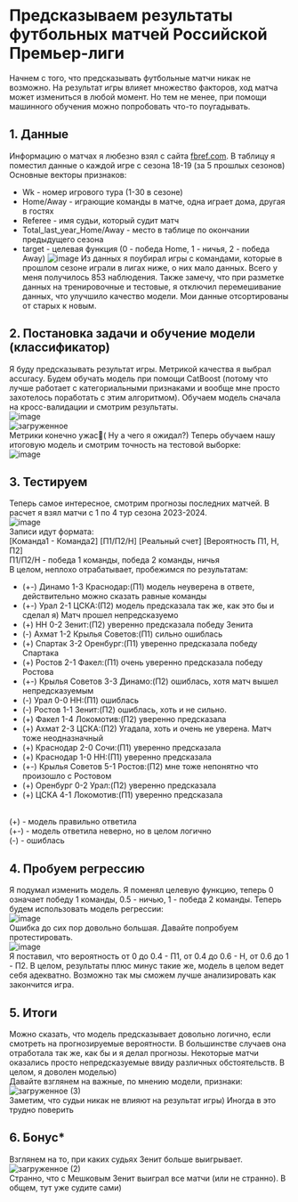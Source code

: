 #  Предсказываем результаты футбольных матчей Российской Премьер-лиги

Начнем с того, что предсказывать футбольные матчи никак не возможно. На результат игры влияет множество факторов, ход матча может измениться в любой момент. 
Но тем не менее, при помощи машинного обучения можно попробовать что-то поугадывать.

## 1. Данные
Информацию о матчах я любезно взял с сайта [fbref.com](https://fbref.com/). В таблицу я поместил данные о каждой игре с сезона 18-19 (за 5 прошлых сезонов)
<br>Основные векторы признаков:
* Wk - номер игрового тура (1-30 в сезоне)
* Home/Away - играющие команды в матче, одна играет дома, другая в гостях
* Referee - имя судьи, который судит матч
* Total_last_year_Home/Away - место в таблице по окончании предыдущего сезона
* target - целевая функция (0 - победа Home, 1 - ничья, 2 - победа Away)
![image](https://github.com/daniil-dushenev/soccer_predict/assets/44606552/7d0fbfe5-5749-4c16-a2c6-8edef176f964)
Из данных я поубирал игры с командами, которые в прошлом сезоне играли в лигах ниже,
о них мало данных. Всего у меня получилось 853 наблюдения. Также замечу, что при разметке данных на тренировочные и тестовые,
я отключил перемешивание данных, что улучшило качество модели. Мои данные отсортированы от старых к новым.

## 2. Постановка задачи и обучение модели (классификатор)
Я буду предсказывать результат игры. Метрикой качества я выбрал accuracy. 
Будем обучать модель при помощи CatBoost (потому что лучше работает с категориальными признаками
 и вообще мне просто захотелось поработать с этим алгоритмом). Обучаем модель сначала на 
 кросс-валидации и смотрим результаты. <br>
 ![image](https://github.com/daniil-dushenev/soccer_predict/assets/44606552/2512425c-d428-4767-b2cb-6b0d76556bac)
<br>
![загруженное](https://github.com/daniil-dushenev/soccer_predict/assets/44606552/c0724e98-7162-4188-812a-20cedd2bb3d1)
<br>
Метрики конечно ужас:see_no_evil:( Ну а чего я ожидал?)
Теперь обучаем нашу итоговую модель и смотрим точность на тестовой выборке: <br>
![image](https://github.com/daniil-dushenev/soccer_predict/assets/44606552/7f586f18-9c95-47f7-85b8-61a0545caed3)

## 3. Тестируем

Теперь самое интересное, смотрим прогнозы последних матчей. В расчет я взял
матчи с 1 по 4 тур сезона 2023-2024. <br>
![image](https://github.com/daniil-dushenev/soccer_predict/assets/44606552/f338c701-184e-49a3-bdc2-b9969a47a143)
<br>
Записи идут формата: <br>[Команда1 - Команда2] [П1/П2/Н] [Реальный счет] [Вероятность П1, Н, П2]
<br>
П1/П2/Н - победа 1 команды, победа 2 команды, ничья<br>
В целом, неплохо отрабатывает, пробежимся по результатам:
* (+-) Динамо 1-3 Краснодар:(П1) модель неуверена в ответе, действительно можно сказать равные команды
* (+-) Урал 2-1 ЦСКА:(П2) модель предсказала так же, как это бы и сделал я) Матч прошел непредсказуемо
* (+) НН 0-2 Зенит:(П2) уверенно предсказала победу Зенита
* (-) Ахмат 1-2 Крылья Советов:(П1) сильно ошиблась
* (+) Спартак 3-2 Оренбург:(П1) уверенно предсказала победу Спартака
* (+) Ростов 2-1 Факел:(П1) очень уверенно предсказала победу Ростова
* (+-) Крылья Советов 3-3 Динамо:(П2) ошиблась, хотя матч вышел непредсказуемым
* (-) Урал 0-0 НН:(П1) ошиблась
* (-) Ростов 1-1 Зенит:(П2) ошиблась, хоть и не сильно.
* (+) Факел 1-4 Локомотив:(П2) уверенно предсказала
* (+) Ахмат 2-3 ЦСКА:(П2) Угадала, хоть и очень не уверена. Матч тоже неодназначный
* (+) Краснодар 2-0 Сочи:(П1) уверенно предсказала
* (+) Краснодар 1-0 НН:(П1) уверенно предсказала
* (+-) Крылья Советов 5-1 Ростов:(П2) мне тоже непонятно что произошло с Ростовом
* (+) Оренбург 0-2 Урал:(П2) уверенно предсказала
* (+) ЦСКА 4-1 Локомотив:(П1) уверенно предсказала
<br>
(+) - модель правильно ответила<br>
(+-) - модель ответила неверно, но в целом логично<br>
(-) - ошиблась<br>

## 4. Пробуем регрессию
Я подумал изменить модель. Я поменял целевую функцию, теперь 0 означает победу 1 команды, 0.5 - ничью, 1 - победа 2 команды.
Теперь будем использовать модель регрессии: <br>
![image](https://github.com/daniil-dushenev/soccer_predict/assets/44606552/3c22ffb0-0799-4617-9293-0f61c7c576ae)
<br>Ошибка до сих пор довольно большая. Давайте попробуем протестировать. <br>
![image](https://github.com/daniil-dushenev/soccer_predict/assets/44606552/33aba07e-6863-4c01-b073-facd05b71336)
<br>Я поставил, что вероятность от 0 до 0.4 - П1, от 0.4 до 0.6 - Н, от 0.6 до 1 - П2. В целом, результаты плюс минус такие же,
модель в целом ведет себя адекватно. Возможно так мы сможем лучше анализировать как закончится игра.

## 5. Итоги

Можно сказать, что модель предсказывает довольно логично, если смотреть на 
прогнозируемые вероятности. В большинстве случаев она отработала так же, как бы и я 
делал прогнозы. Некоторые матчи оказались просто непредсказуемые ввиду различных обстоятельств.
В целом, я доволен моделью) <br>Давайте взглянем на важные, по мнению модели, признаки:<br>
![загруженное (3)](https://github.com/daniil-dushenev/soccer_predict/assets/44606552/3bd64fe8-8bc6-45cd-b221-09279f07f799)
<br>Заметим, что судьи никак не влияют на результат игры) Иногда в это трудно поверить

## 6. Бонус*

Взглянем на то, при каких судьях Зенит больше выигрывает. <br>
![загруженное (2)](https://github.com/daniil-dushenev/soccer_predict/assets/44606552/1c1e2d67-b69a-4afc-9ea1-a09a15de1153)
<br>
Странно, что с Мешковым Зенит выиграл все матчи (или не странно). В общем, тут
уже судите сами)

